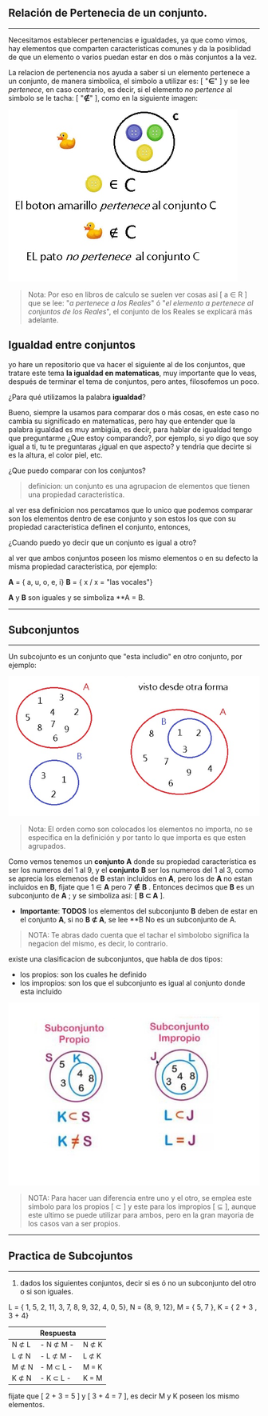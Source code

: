 ## **Relación de Pertenecia de un conjunto.**
___
Necesitamos establecer pertenencias e igualdades, ya que como vimos, hay elementos que comparten caracteristicas comunes y da la posiblidad de que un elemento o varios puedan estar en dos o màs conjuntos a la vez. 

La relacion de pertenencia nos ayuda a saber si un elemento pertenece a un conjunto, de manera simbolica, el simbolo a utilizar es: [ "**∈**" ] y se lee *pertenece*, en caso contrario, es decir, si el elemento *no pertence* al simbolo se le tacha: [ "**∉**" ], como en la siguiente imagen: 

 ![](/imagenes/imagen8.jpg)

> Nota: Por eso en libros de calculo se suelen ver cosas asi [ a ∈ R ] que se lee: "*a  pertenece a los Reales*" ó "*el elemento a pertenece al conjuntos de los Reales*", el conjunto de los Reales se explicará más adelante.

## **Igualdad entre conjuntos**

yo hare un repositorio que va hacer el siguiente al de los conjuntos, que tratare este tema **la igualdad en matematicas**, muy importante que lo veas, después de terminar el tema de conjuntos, pero antes, filosofemos un poco. 

¿Para qué utilizamos la palabra **igualdad**?

Bueno, siempre la usamos para comparar dos o más cosas, en este caso no cambia su significado en matematicas, pero hay que entender que la palabra igualdad es muy ambigüa, es decír, para hablar de igualdad tengo que preguntarme ¿Que estoy comparando?, por ejemplo, si yo digo que soy igual a ti, tu te preguntaras ¿igual en que aspecto? y tendria que decirte si es la altura, el color piel, etc. 

¿Que puedo comparar con los conjuntos?

> definicion: un conjunto es una agrupacion de elementos que tienen una propiedad caracteristica.

al ver esa definicion nos percatamos que lo unico que podemos comparar son los elementos dentro de ese conjunto y son estos los que con su propiedad caracteristica definen el conjunto, entonces,

¿Cuando puedo yo decir que un conjunto es igual a otro?

al ver que ambos conjuntos poseen los mismo elementos o en su defecto la misma propiedad caracteristica, por ejemplo:

**A** = { a, u, o, e, i}
**B** = { x / x = "las vocales"}

**A** y **B** son iguales y se simboliza **A = B.
___
## **Subconjuntos** 
___
Un subcojunto es un conjunto que "esta includio" en otro conjunto, por ejemplo: 

![](/imagenes/imagen9.jpg)

>Nota: El orden como son colocados los elementos no importa, no se especifica en la definición y por tanto lo que importa es que esten agrupados.

Como vemos tenemos un **conjunto** **A** donde su propiedad característica es ser los numeros del 1 al 9, y el **conjunto** **B** ser los numeros del 1 al 3, como se aprecia los elemenos de **B** estan incluidos en **A**, pero los de **A** no estan incluidos en **B**, fijate que 1 ∈ **A** pero 7 **∉** **B** . Entonces decimos que **B** es un subconjunto de **A** ; y se simboliza asi: [ **B ⊂ A** ]. 

- **Importante**: **TODOS** los elementos del subconjunto **B** deben de estar en el conjunto **A**, si no **B ⊄ A**, se lee **B No es un subconjunto de A.

> NOTA: Te abras dado cuenta que el tachar el simbolobo significa la negacion del mismo, es decir, lo contrario.

existe una clasificacion de subconjuntos, que habla de dos tipos:
 - los propios: son los cuales he definido 
 - los impropios: son los que el subconjunto es igual al conjunto donde esta incluido
 
![](/imagenes/imagen10.jpg)

> NOTA: Para hacer uan diferencia entre uno y el otro, se emplea este simbolo para los propios [ ⊂ ] y este para los impropios [ ⊆ ], aunque este ultimo se puede utilizar para ambos, pero en la gran mayoria de los casos van a ser propios.
___
## **Practica de Subcojuntos**
___

1. dados los siguientes conjuntos, decir si es ó no un subconjunto del otro o si son iguales.

L = { 1, 5, 2, 11, 3, 7, 8, 9, 32, 4, 0, 5}, N = {8, 9, 12}, M = { 5, 7 }, K = { 2 + 3 , 3 + 4}

| |**Respuesta**|     |
|-|-|-|
|N ⊄ L|- N ⊄ M -| N ⊄ K|
|L ⊄ N|- L ⊄ M -| L ⊄ K|
|M ⊄ N|- M ⊂ L -| M = K|
|K ⊄ N|- K ⊂ L -| K = M|

fijate que [ 2 + 3 = 5 ] y [ 3 + 4 = 7 ], es decir M y K poseen los mismo elementos.

